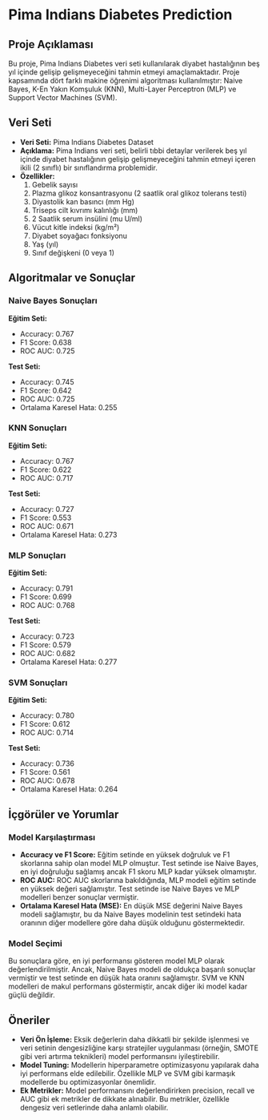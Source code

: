 # Pima Indians Diabetes Prediction

## Proje Açıklaması

Bu proje, Pima Indians Diabetes veri seti kullanılarak diyabet hastalığının beş yıl içinde gelişip gelişmeyeceğini tahmin etmeyi amaçlamaktadır. Proje kapsamında dört farklı makine öğrenimi algoritması kullanılmıştır: Naive Bayes, K-En Yakın Komşuluk (KNN), Multi-Layer Perceptron (MLP) ve Support Vector Machines (SVM).

## Veri Seti

- **Veri Seti:** Pima Indians Diabetes Dataset
- **Açıklama:** Pima Indians veri seti, belirli tıbbi detaylar verilerek beş yıl içinde diyabet hastalığının gelişip gelişmeyeceğini tahmin etmeyi içeren ikili (2 sınıflı) bir sınıflandırma problemidir.
- **Özellikler:**
  1. Gebelik sayısı
  2. Plazma glikoz konsantrasyonu (2 saatlik oral glikoz tolerans testi)
  3. Diyastolik kan basıncı (mm Hg)
  4. Triseps cilt kıvrımı kalınlığı (mm)
  5. 2 Saatlik serum insülini (mu U/ml)
  6. Vücut kitle indeksi (kg/m²)
  7. Diyabet soyağacı fonksiyonu
  8. Yaş (yıl)
  9. Sınıf değişkeni (0 veya 1)

## Algoritmalar ve Sonuçlar

### Naive Bayes Sonuçları

**Eğitim Seti:**

- Accuracy: 0.767
- F1 Score: 0.638
- ROC AUC: 0.725

**Test Seti:**

- Accuracy: 0.745
- F1 Score: 0.642
- ROC AUC: 0.725
- Ortalama Karesel Hata: 0.255

### KNN Sonuçları

**Eğitim Seti:**

- Accuracy: 0.767
- F1 Score: 0.622
- ROC AUC: 0.717

**Test Seti:**

- Accuracy: 0.727
- F1 Score: 0.553
- ROC AUC: 0.671
- Ortalama Karesel Hata: 0.273

### MLP Sonuçları

**Eğitim Seti:**

- Accuracy: 0.791
- F1 Score: 0.699
- ROC AUC: 0.768

**Test Seti:**

- Accuracy: 0.723
- F1 Score: 0.579
- ROC AUC: 0.682
- Ortalama Karesel Hata: 0.277

### SVM Sonuçları

**Eğitim Seti:**

- Accuracy: 0.780
- F1 Score: 0.612
- ROC AUC: 0.714

**Test Seti:**

- Accuracy: 0.736
- F1 Score: 0.561
- ROC AUC: 0.678
- Ortalama Karesel Hata: 0.264

## İçgörüler ve Yorumlar

### Model Karşılaştırması

- **Accuracy ve F1 Score:** Eğitim setinde en yüksek doğruluk ve F1 skorlarına sahip olan model MLP olmuştur. Test setinde ise Naive Bayes, en iyi doğruluğu sağlamış ancak F1 skoru MLP kadar yüksek olmamıştır.
- **ROC AUC:** ROC AUC skorlarına bakıldığında, MLP modeli eğitim setinde en yüksek değeri sağlamıştır. Test setinde ise Naive Bayes ve MLP modelleri benzer sonuçlar vermiştir.
- **Ortalama Karesel Hata (MSE):** En düşük MSE değerini Naive Bayes modeli sağlamıştır, bu da Naive Bayes modelinin test setindeki hata oranının diğer modellere göre daha düşük olduğunu göstermektedir.

### Model Seçimi

Bu sonuçlara göre, en iyi performansı gösteren model MLP olarak değerlendirilmiştir. Ancak, Naive Bayes modeli de oldukça başarılı sonuçlar vermiştir ve test setinde en düşük hata oranını sağlamıştır. SVM ve KNN modelleri de makul performans göstermiştir, ancak diğer iki model kadar güçlü değildir.

## Öneriler

- **Veri Ön İşleme:** Eksik değerlerin daha dikkatli bir şekilde işlenmesi ve veri setinin dengesizliğine karşı stratejiler uygulanması (örneğin, SMOTE gibi veri artırma teknikleri) model performansını iyileştirebilir.
- **Model Tuning:** Modellerin hiperparametre optimizasyonu yapılarak daha iyi performans elde edilebilir. Özellikle MLP ve SVM gibi karmaşık modellerde bu optimizasyonlar önemlidir.
- **Ek Metrikler:** Model performansını değerlendirirken precision, recall ve AUC gibi ek metrikler de dikkate alınabilir. Bu metrikler, özellikle dengesiz veri setlerinde daha anlamlı olabilir.
